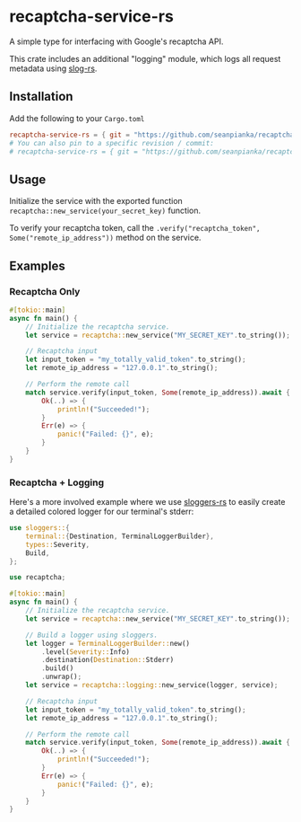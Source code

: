 # recaptcha-service-rs

A simple type for interfacing with Google's recaptcha API. 

This crate includes an additional "logging" module, which logs all request metadata using [slog-rs](https://github.com/slog-rs/slog).

## Installation

Add the following to your `Cargo.toml`

```toml
recaptcha-service-rs = { git = "https://github.com/seanpianka/recaptcha-service-rs.git", branch = "master" }
# You can also pin to a specific revision / commit:
# recaptcha-service-rs = { git = "https://github.com/seanpianka/recaptcha-service-rs.git", rev = "ecf213f" }
```

## Usage

Initialize the service with the exported function `recaptcha::new_service(your_secret_key)` function.

To verify your recaptcha token, call the `.verify("recaptcha_token", Some("remote_ip_address"))` method on the service.

## Examples

### Recaptcha Only

```rust
#[tokio::main]
async fn main() {
    // Initialize the recaptcha service.
    let service = recaptcha::new_service("MY_SECRET_KEY".to_string());

    // Recaptcha input
    let input_token = "my_totally_valid_token".to_string();
    let remote_ip_address = "127.0.0.1".to_string();

    // Perform the remote call
    match service.verify(input_token, Some(remote_ip_address)).await {
        Ok(..) => {
            println!("Succeeded!");
        }
        Err(e) => {
            panic!("Failed: {}", e);
        }
    }
}
```

### Recaptcha + Logging 

Here's a more involved example where we use [sloggers-rs](https://docs.rs/sloggers/1.0.1/sloggers/) to easily create a detailed
colored logger for our terminal's stderr:


```rust
use sloggers::{
    terminal::{Destination, TerminalLoggerBuilder},
    types::Severity,
    Build,
};

use recaptcha;

#[tokio::main]
async fn main() {
    // Initialize the recaptcha service.
    let service = recaptcha::new_service("MY_SECRET_KEY".to_string());

    // Build a logger using sloggers.
    let logger = TerminalLoggerBuilder::new()
        .level(Severity::Info)
        .destination(Destination::Stderr)
        .build()
        .unwrap();
    let service = recaptcha::logging::new_service(logger, service);

    // Recaptcha input
    let input_token = "my_totally_valid_token".to_string();
    let remote_ip_address = "127.0.0.1".to_string();

    // Perform the remote call
    match service.verify(input_token, Some(remote_ip_address)).await {
        Ok(..) => {
            println!("Succeeded!");
        }
        Err(e) => {
            panic!("Failed: {}", e);
        }
    }
}
```
